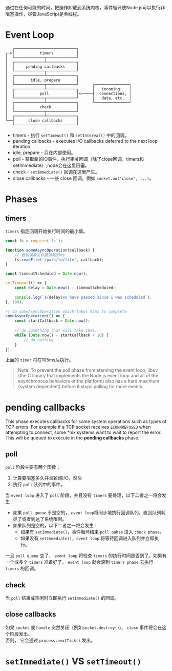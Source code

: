 通过在任何可能的时间，把操作卸载到系统内核，事件循环使Node.js可以执行非阻塞操作，尽管JavaScript是单线程。  

# Event Loop
```
   ┌───────────────────────────┐
┌─>│           timers          │
│  └─────────────┬─────────────┘
│  ┌─────────────┴─────────────┐
│  │     pending callbacks     │
│  └─────────────┬─────────────┘
│  ┌─────────────┴─────────────┐
│  │       idle, prepare       │
│  └─────────────┬─────────────┘      ┌───────────────┐
│  ┌─────────────┴─────────────┐      │   incoming:   │
│  │           poll            │<─────┤  connections, │
│  └─────────────┬─────────────┘      │   data, etc.  │
│  ┌─────────────┴─────────────┐      └───────────────┘
│  │           check           │
│  └─────────────┬─────────────┘
│  ┌─────────────┴─────────────┐
└──┤      close callbacks      │
   └───────────────────────────┘
```

* timers - 执行 `setTimeout()` 和 `setInterval()` 中的回调。
* pending callbacks - executes I/O callbacks deferred to the next loop iteration.
* idle, prepare - 只在内部使用。
* poll - 获取新的IO事件，执行相关回调（除了close回调，timers和setImmediate）;node会在这里阻塞。
* check - `setImmediate()` 回调在这里产生。
* close callbacks - 一些 close 回调。例如 `socket.on('close', ...)`。

# Phases
## timers
`timers` 指定回调开始执行时间的最小值。  
```js
const fs = require('fs');

function someAsyncOperation(callback) {
    // 假设读取文件要消耗95ms
    fs.readFile('/path/to/file', callback);
}

const timeoutScheduled = Date.now();

setTimeout(() => {
    const delay = Date.now() - timeoutScheduled;
    
    console.log(`${delay}ms have passed since I was scheduled`);
}, 100);

// do someAsyncOperation which takes 95ms to complete
someAsyncOperation(() => {
    const startCallback = Date.now();
    
    // do something that will take 10ms...
    while (Date.now() - startCallback < 10) {
        // do nothing
    }
});
```
上面的 `timer` 将在105ms后执行。  

>Note: To prevent the poll phase from starving the event loop, libuv (the C library that implements the Node.js event loop and all of the asynchronous behaviors of the platform) also has a hard maximum (system dependent) before it stops polling for more events.  

# pending callbacks
This phase executes callbacks for some system operations such as types of TCP errors. For example if a TCP socket receives `ECONNREFUSED` when attempting to connect, some \*nix systems want to wait to report the error. This will be queued to execute in the **pending callbacks** phase.  

## poll
`poll` 阶段主要有两个函数：  
1. 计算要阻塞多久并且轮询I/O，然后
2. 执行 `poll` 队列中的事件。

当 `event loop` 进入了 `poll` 阶段，并且没有 `timers` 要处理，以下二者之一将会发生：  
* 如果 `poll queue` 不是空的， `event loop`将同步地执行回调队列，直到队列耗尽了或者到达了系统限制。
* 如果队列是空的，以下二者之一将会发生：
  * 如果有 `setImmediate()`，事件循环结束 `poll pahse` 进入 `check phase`。
  * 如果没有 `setImmediate()`，`event loop` 将等待回调进入队列并立即执行。
  
一旦 `poll queue` 空了， `event loop` 将检查 `timers` 的执行时间是否到了。如果有一个或多个 `timers` 准备好了， `event loop` 就会滚到 `timers phase` 去执行 `timers` 的回调。


## check
当 `poll` 结束或空闲时立即执行 `setImmediate()` 的回调。  


## close callbacks
如果 `socket` 或 `handle` 突然关闭（例如`socket.destroy()`)， `close` 事件将会在这个阶段发出。  
否则， 它会通过 `process.nextTick()` 发出。  


# `setImmediate()` VS `setTimeout()`
